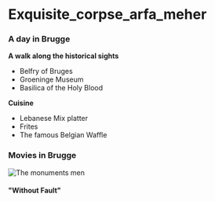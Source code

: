 
# Exquisite_corpse_arfa_meher

### A day in Brugge 

**A walk along the historical sights**

* Belfry of Bruges
* Groeninge Museum
* Basilica of the Holy Blood

**Cuisine**

* Lebanese Mix platter
* Frites
* The famous Belgian Waffle

### Movies in Brugge

![The monuments men](https://images.huffingtonpost.com/2014-02-05-momumentmen.jpg)

#### "Without Fault"


